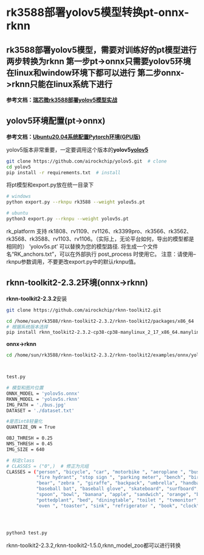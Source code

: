 # rk3588部署yolov5模型转换pt-onnx-rknn

## rk3588部署yolov5模型，需要对训练好的pt模型进行两步转换为rknn **第一步pt->onnx**只需要yolov5环境在linux和window环境下都可以进行 **第二步onnx->rknn**只能在linux系统下进行

**参考文档：[瑞芯微rk3588部署yolov5模型实战](https://www.ebaina.com/articles/140000017170)**

## yolov5环境配置(pt->onnx)

**参考文档：[Ubuntu20.04系统配置Pytorch环境(GPU版)](https://blog.csdn.net/m0_55127902/article/details/135677560)**

yolov5版本非常重要，一定要调用这个版本的**yolov5[yolov5](https://github.com/airockchip/yolov5)**

```bash
git clone https://github.com/airockchip/yolov5.git  # clone
cd yolov5
pip install -r requirements.txt  # install
```

将pt模型和export.py放在统一目录下

```bash
# windows
python export.py --rknpu rk3588 --weight yolov5s.pt

# ubuntu
python3 export.py --rknpu --weight yolov5s.pt
```

rk_platform 支持 rk1808、rv1109、rv1126、rk3399pro、rk3566、rk3562、rk3568、rk3588、rv1103、rv1106。（实际上，无论平台如何，导出的模型都是相同的）
’yolov5s.pt’ 可以替换为您的模型路径.
将生成一个文件名“RK_anchors.txt”，可以在外部执行 post_process 时使用它。
注意：请使用–rknpu参数调用，不要更改export.py中的默认rknpu值。

## rknn-toolkit2-2.3.2环境(onnx->rknn)

**rknn-toolkit2-2.3.2**安装

```bash
git clone https://github.com/airockchip/rknn-toolkit2.git

cd /home/sun/rk3588/rknn-toolkit2-2.3.2/rknn-toolkit2/packages/x86_64 
# 根据系统版本选择
pip install rknn_toolkit2-2.3.2-cp38-cp38-manylinux_2_17_x86_64.manylinux2014_x86_64.whl
```

**onnx->rknn**

```bash
cd /home/sun/rk3588/rknn-toolkit2-2.3.2/rknn-toolkit2/examples/onnx/yolov5



test.py

# 模型和图片位置
ONNX_MODEL = 'yolov5s.onnx'
RKNN_MODEL = 'yolov5s.rknn'
IMG_PATH = './bus.jpg'
DATASET = './dataset.txt'

#是否int8轻量化
QUANTIZE_ON = True

OBJ_THRESH = 0.25
NMS_THRESH = 0.45
IMG_SIZE = 640

# 标定class
# CLASSES = ("0",)  # 修正为元组
CLASSES = ("person", "bicycle", "car", "motorbike ", "aeroplane ", "bus ", "train", "truck ", "boat", "traffic light",
           "fire hydrant", "stop sign ", "parking meter", "bench", "bird", "cat", "dog ", "horse ", "sheep", "cow", "elephant",
           "bear", "zebra ", "giraffe", "backpack", "umbrella", "handbag", "tie", "suitcase", "frisbee", "skis", "snowboard", "sports ball", "kite",
           "baseball bat", "baseball glove", "skateboard", "surfboard", "tennis racket", "bottle", "wine glass", "cup", "fork", "knife ",
           "spoon", "bowl", "banana", "apple", "sandwich", "orange", "broccoli", "carrot", "hot dog", "pizza ", "donut", "cake", "chair", "sofa",
           "pottedplant", "bed", "diningtable", "toilet ", "tvmonitor", "laptop	", "mouse	", "remote ", "keyboard ", "cell phone", "microwave ",
           "oven ", "toaster", "sink", "refrigerator ", "book", "clock", "vase", "scissors ", "teddy bear ", "hair drier", "toothbrush ")




python3 test.py
```

rknn-toolkit2-2.3.2,rknn-toolkit2-1.5.0,rknn_model_zoo都可以进行转换